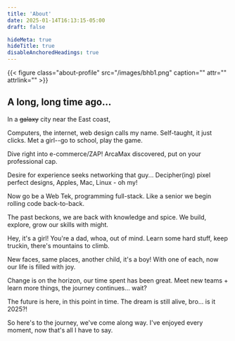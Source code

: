 ```yaml
---
title: 'About'
date: 2025-01-14T16:13:15-05:00
draft: false

hideMeta: true
hideTitle: true
disableAnchoredHeadings: true
---
```



{{< figure class="about-profile" src="/images/bhb1.png" caption="" attr="" attrlink="" >}} 

<article class="about">

## A long, long time ago... 

In a <strike>galaxy</strike> city near the East coast,

Computers, the internet, web design calls my name.
Self-taught, it just clicks. Met a girl--go to school, play the game.

Dive right into e-commerce/ZAP!
ArcaMax discovered, put on your professional cap.

Desire for experience seeks networking that guy...
Decipher(ing) pixel perfect designs, Apples, Mac, Linux - oh my!

Now go be a Web Tek, programming full-stack.
Like a senior we begin rolling code back-to-back.

The past beckons, we are back with knowledge and spice.
We build, explore, grow our skills with might.

Hey, it's a girl! You're a dad, whoa, out of mind.
Learn some hard stuff, keep truckin, there's mountains to climb.

New faces, same places, another child, it's a boy!
With one of each, now our life is filled with joy.

Change is on the horizon, our time spent has been great.
Meet new teams + learn more things, the journey continues... wait?

The future is here, in this point in time.
The dream is still alive, bro... is it 2025?!

So here's to the journey, we've come along way.
I've enjoyed every moment, now that's all I have to say.

</article>